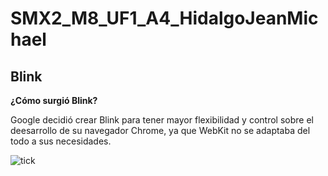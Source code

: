 # SMX2_M8_UF1_A4_HidalgoJeanMichael
## Blink 

**¿Cómo surgió Blink?**

Google decidió crear Blink para tener mayor flexibilidad y control sobre el deesarrollo de su navegador Chrome, ya que WebKit no se adaptaba del todo a sus necesidades.

![tick](https://github.com/Jmaikelhh28/SMX2_M8_UF1_A4_HidalgoJeanMichael/blob/main/download.jpg)